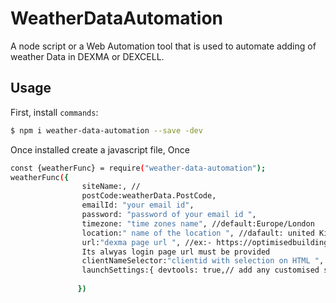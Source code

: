 
# WeatherDataAutomation 

 A node script  or a Web Automation tool that is used to automate adding of weather Data in DEXMA or DEXCELL. 

## Usage

First, install `commands`:

```sh
$ npm i weather-data-automation --save -dev
```

Once installed create a javascript file, Once 
```sh
const {weatherFunc} = require("weather-data-automation");
weatherFunc({
                siteName:, // 
                postCode:weatherData.PostCode,
                emailId: "your email id",
                password: "password of your email id ",
                timezone: "time zones name", //default:Europe/London
                location:" name of the location ", //dafault: united Kingdom
                url:"dexma page url ", //ex:- https://optimisedbuildings.dexcell.com/login.htm
                Its alwyas login page url must be provided
                clientNameSelector:"clientid with selection on HTML ", // ex: .selection_container[id='3786']
                launchSettings:{ devtools: true,// add any customised settings according pupeeteer}
                
               })
               
```

